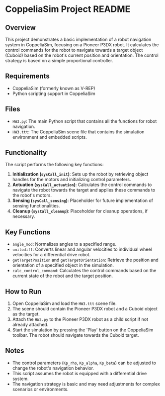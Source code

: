 # CoppeliaSim Project README

## Overview
This project demonstrates a basic implementation of a robot navigation system in CoppeliaSim, focusing on a Pioneer P3DX robot. It calculates the control commands for the robot to navigate towards a target object (Cuboid) based on the robot's current position and orientation. The control strategy is based on a simple proportional controller.

## Requirements
- CoppeliaSim (formerly known as V-REP)
- Python scripting support in CoppeliaSim

## Files
- `HW3.py`: The main Python script that contains all the functions for robot navigation.
- `HW3.ttt`: The CoppeliaSim scene file that contains the simulation environment and embedded scripts.

## Functionality
The script performs the following key functions:
1. **Initialization (`sysCall_init`)**: Sets up the robot by retrieving object handles for the motors and initializing control parameters.
2. **Actuation (`sysCall_actuation`)**: Calculates the control commands to navigate the robot towards the target and applies these commands to the robot's motors.
3. **Sensing (`sysCall_sensing`)**: Placeholder for future implementation of sensing functionalities.
4. **Cleanup (`sysCall_cleanup`)**: Placeholder for cleanup operations, if necessary.

## Key Functions
- `angle_mod`: Normalizes angles to a specified range.
- `unitodiff`: Converts linear and angular velocities to individual wheel velocities for a differential drive robot.
- `getTargetPosition` and `getTargetOrientation`: Retrieve the position and orientation of a specified object in the simulation.
- `calc_control_command`: Calculates the control commands based on the current state of the robot and the target position.

## How to Run
1. Open CoppeliaSim and load the `HW3.ttt` scene file.
2. The scene should contain the Pioneer P3DX robot and a Cuboid object as the target.
3. Attach the `HW3.py` to the Pioneer P3DX robot as a child script if not already attached.
4. Start the simulation by pressing the 'Play' button on the CoppeliaSim toolbar. The robot should navigate towards the Cuboid target.

## Notes
- The control parameters (`Kp_rho`, `Kp_alpha`, `Kp_beta`) can be adjusted to change the robot's navigation behavior.
- This script assumes the robot is equipped with a differential drive system.
- The navigation strategy is basic and may need adjustments for complex scenarios or environments.
